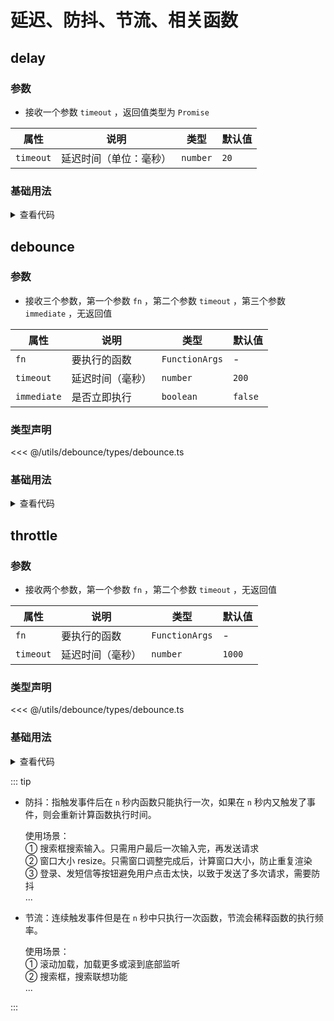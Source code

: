 <script setup>
import delay from './delay.vue'
import debounce from './debounce.vue'
import throttle from './throttle.vue'
</script>

# 延迟、防抖、节流、相关函数

<ClientOnly>
  <description-popover :num="3" :tagNameList="['浏览器','Node']" />
</ClientOnly>

## delay

<ClientOnly>
  <description :isShowIcon="false" description="延迟函数" /> 
</ClientOnly>

### 参数

- 接收一个参数 `timeout` ，返回值类型为 `Promise`

| **属性**  | **说明**               | **类型** | **默认值** |
| --------- | ---------------------- | -------- | ---------- |
| `timeout` | 延迟时间（单位：毫秒） | `number` | `20`       |

### 基础用法

<ClientOnly>
  <delay />
</ClientOnly>
<details>

<summary>查看代码</summary>

<<< @/utils/debounce/delay.vue

</details>

## debounce

<ClientOnly>
  <description :isShowIcon="false" description="防抖函数" /> 
</ClientOnly>

### 参数

- 接收三个参数，第一个参数 `fn` ，第二个参数 `timeout` ，第三个参数 `immediate` ，无返回值

| **属性**    | **说明**         | **类型**       | **默认值** |
| ----------- | ---------------- | -------------- | ---------- |
| `fn`        | 要执行的函数     | `FunctionArgs` | -          |
| `timeout`   | 延迟时间（毫秒） | `number`       | `200`      |
| `immediate` | 是否立即执行     | `boolean`      | `false`    |

### 类型声明

<<< @/utils/debounce/types/debounce.ts

### 基础用法

<ClientOnly>
  <debounce />
</ClientOnly>
<details>

<summary>查看代码</summary>

<<< @/utils/debounce/debounce.vue

</details>

## throttle

<ClientOnly>
  <description :isShowIcon="false" description="防抖函数" /> 
</ClientOnly>

### 参数

- 接收两个参数，第一个参数 `fn` ，第二个参数 `timeout` ，无返回值

| **属性**  | **说明**         | **类型**       | **默认值** |
| --------- | ---------------- | -------------- | ---------- |
| `fn`      | 要执行的函数     | `FunctionArgs` | -          |
| `timeout` | 延迟时间（毫秒） | `number`       | `1000`     |

### 类型声明

<<< @/utils/debounce/types/debounce.ts

### 基础用法

<ClientOnly>
  <throttle />
</ClientOnly>
<details>

<summary>查看代码</summary>

<<< @/utils/debounce/throttle.vue

</details>

::: tip

- 防抖：指触发事件后在 `n` 秒内函数只能执行一次，如果在 `n` 秒内又触发了事件，则会重新计算函数执行时间。

  使用场景：  
  ① 搜索框搜索输入。只需用户最后一次输入完，再发送请求  
  ② 窗口大小 resize。只需窗口调整完成后，计算窗口大小，防止重复渲染  
  ③ 登录、发短信等按钮避免用户点击太快，以致于发送了多次请求，需要防抖  
  ...

- 节流：连续触发事件但是在 `n` 秒中只执行一次函数，节流会稀释函数的执行频率。

  使用场景：  
  ① 滚动加载，加载更多或滚到底部监听  
  ② 搜索框，搜索联想功能  
  ...

:::
